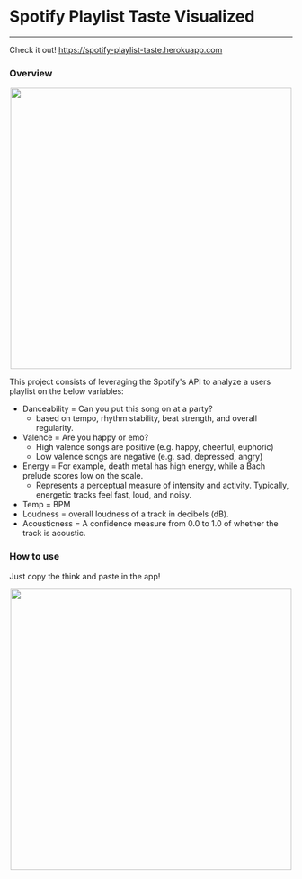 # Spotify Playlist Taste Visualized
<hr>

Check it out!
https://spotify-playlist-taste.herokuapp.com

### Overview

<p align="center">
<img src="https://user-images.githubusercontent.com/89824813/140249044-d3c06b71-f5c0-44e0-928f-7c004cd9ef7a.jpg" width="500">
</p>

This project consists of leveraging the Spotify's API to analyze a users playlist on the below variables:

-   Danceability = Can you put this song on at a party?
    -   based on tempo, rhythm stability, beat strength, and overall regularity.
-   Valence = Are you happy or emo?
    -   High valence songs are positive (e.g. happy, cheerful, euphoric)
    -   Low valence songs are negative (e.g. sad, depressed, angry)
-   Energy = For example, death metal has high energy, while a Bach prelude scores low on the scale.
    -   Represents a perceptual measure of intensity and activity. Typically, energetic tracks feel fast, loud, and noisy.
-   Temp = BPM
-   Loudness = overall loudness of a track in decibels (dB).
-   Acousticness = A confidence measure from 0.0 to 1.0 of whether the track is acoustic.
  
### How to use

Just copy the think and paste in the app!

<p align="center">
<img src="https://user-images.githubusercontent.com/89824813/140249287-2f4efe60-f47a-4445-bd0d-3bbbf64ffd01.jpg" width="500">
</p>
